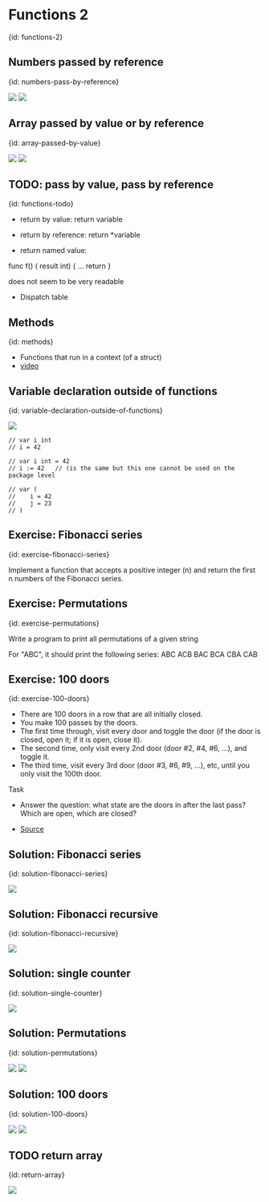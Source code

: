 # Functions 2
{id: functions-2}


## Numbers passed by reference
{id: numbers-pass-by-reference}

![](examples/function-increment-with-pointer/function_increment_with_pointer.go)
![](examples/function-increment-with-pointer/function_increment_with_pointer.out)

## Array passed by value or by reference
{id: array-passed-by-value}

![](examples/function-change-array/function_change_array.go)
![](examples/function-change-array/function_change_array.out)

## TODO: pass by value, pass by reference
{id: functions-todo}

* return by value: return variable
* return by reference:  return *variable

* return named value:

func f() (  result int) {
    ...
    return
}

does not seem to be very readable

* Dispatch table

## Methods
{id: methods}

* Functions that run in a context (of a struct)
* [video](https://youtu.be/YS4e4q9oBaU?t=17316)



## Variable declaration outside of functions
{id: variable-declaration-outside-of-functions}

![](examples/variable-declaration/declaration.go)

```
// var i int
// i = 42

// var i int = 42
// i := 42   // (is the same but this one cannot be used on the package level

// var (
//    i = 42
//    j = 23
// )
```


## Exercise: Fibonacci series
{id: exercise-fibonacci-series}

Implement a function that accepts a positive integer (n) and return the first n numbers of the Fibonacci series.

## Exercise: Permutations
{id: exercise-permutations}

Write a program to print all permutations of a given string

For "ABC", it should print the following series: ABC ACB BAC BCA CBA CAB


## Exercise: 100 doors
{id: exercise-100-doors}

* There are 100 doors in a row that are all initially closed.
* You make 100 passes by the doors.
* The first time through, visit every door and  toggle  the door  (if the door is closed,  open it;   if it is open,  close it).
* The second time, only visit every 2nd door   (door #2, #4, #6, ...),   and toggle it.
* The third time, visit every 3rd door   (door #3, #6, #9, ...), etc,   until you only visit the 100th door.

Task

* Answer the question:   what state are the doors in after the last pass?   Which are open, which are closed? 

* [Source](https://rosettacode.org/wiki/100_doors)

## Solution: Fibonacci series
{id: solution-fibonacci-series}

![](examples/fibonacci/fibonacci.go)

## Solution: Fibonacci recursive
{id: solution-fibonacci-recursive}

![](examples/fibonacci-recursive/fibonacci_recursive.go)


## Solution: single counter
{id: solution-single-counter}

![](examples/counter-single/counter_single.go)

## Solution: Permutations
{id: solution-permutations}

![](examples/permutations/permutations.go)
![](examples/permutations/permutations_test.go)


## Solution: 100 doors
{id: solution-100-doors}

![](examples/100-doors/100_doors.go)
![](examples/100-doors/100_doors_test.go)

## TODO return array
{id: return-array}

![](examples/return-array/return_array.go)

